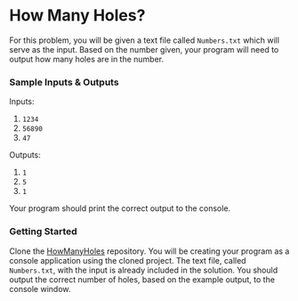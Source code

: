 # How Many Holes?
For this problem, you will be given a text file called `Numbers.txt` which will serve as the input. Based on the number given, your program will need to output how many holes are in the number.

### Sample Inputs & Outputs
Inputs:
1.  `1234`
2.  `56890`
3.  `47`

Outputs:
1.  `1`
2.  `5`
3.  `1`

Your program should print the correct output to the console.

### Getting Started
Clone the [HowManyHoles](https://github.com/WeCanCodeIT/HowManyHoles) repository. You will be creating your program as a console application using the cloned project. The text file, called `Numbers.txt`, with the input is already included in the solution. You should output the correct number of holes, based on the example output, to the console window.

